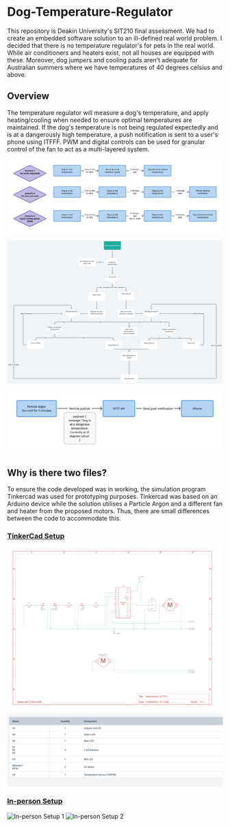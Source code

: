 # Dog-Temperature-Regulator
This repository is Deakin University's SIT210 final assessment. We had to create an embedded software solution to an ill-defined real world problem. I decided that there is no temperature regulator's for pets in the real world. While air conditioners and heaters exist, not all houses are equipped with these. Moreover, dog jumpers and cooling pads aren't adequate for Australian summers where we have temperatures of 40 degrees celsius and above.

## Overview
The temperature regulator will measure a dog's temperature, and apply heating/cooling when needed to ensure optimal temperatures are maintained. If the dog's temperature is not being regulated expectedly and is at a dangerously high temperature, a push notification is sent to a user's phone using ITFFF. PWM and digital controls can be used for granular control of the fan to act as a multi-layered system.

![How the system works](./images/TooHotArchitecture.png)

![Flow chart of the system logic](./images/flow-chart.png "Flow chart of the system logic")

![How the system triggers push notifications](./images/ITFFF.png)


## Why is there two files?
To ensure the code developed was in working, the simulation program Tinkercad was used for prototyping purposes.
Tinkercad was based on an Arduino device while the solution utilises a Particle Argon and a different fan and heater
from the proposed motors. Thus, there are small differences between the code to accommodate this.

### [TinkerCad Setup](./images/tinkercad-code.ino)
![TinkerCad Schematics](./images/tinkercad-schematic.png "TinkerCad Schematics")

![TinkerCad Device List](./images/tinkercad-device-list.png "TinkerCad Device List")

### [In-person Setup](./particle-argon-code.ino)

![In-person Setup 1](./images/in-person-device-set-up-1.png "In-person setup 1")
![In-person Setup 2](./images/in-person-device-set-up-2.png "In-person setup 2")

